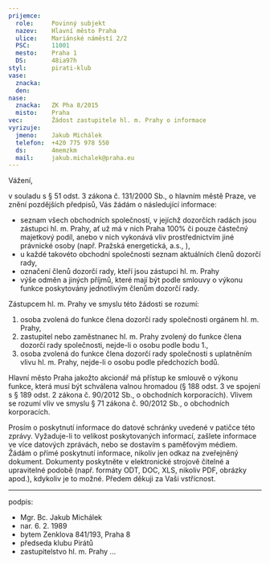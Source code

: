 ```yaml
---
prijemce: 
  role:     Povinný subjekt
  nazev:    Hlavní město Praha
  ulice:    Mariánské náměstí 2/2
  PSC:      11001
  mesto:    Praha 1
  DS:       48ia97h
styl:       pirati-klub
vase:
  znacka:   
  den:
nase:
  znacka:   ZK Pha 8/2015
  misto:    Praha
vec:        Žádost zastupitele hl. m. Prahy o informace
vyrizuje:   
  jmeno:    Jakub Michálek
  telefon:  +420 775 978 550
  ds:       4memzkm
  mail:     jakub.michalek@praha.eu
---
```


Vážení,

v souladu s § 51 odst. 3 zákona č. 131/2000 Sb., o hlavním městě Praze, ve znění pozdějších předpisů, Vás žádám o následující informace:

- seznam všech obchodních společností, v jejíchž dozorčích radách jsou zástupci hl. m. Prahy, ať už má v nich Praha 100% či pouze částečný majetkový podíl, anebo v nich vykonává vliv prostřednictvím jiné právnické osoby (např. Pražská energetická, a.s., ),
- u každé takovéto obchodní společnosti seznam aktuálních členů dozorčí rady,
- označení členů dozorčí rady, kteří jsou zástupci hl. m. Prahy 
- výše odměn a jiných příjmů, které mají být podle smlouvy o výkonu funkce poskytovány jednotlivým členům dozorčí rady.
 
Zástupcem hl. m. Prahy ve smyslu této žádosti se rozumí:
1. osoba zvolená do funkce člena dozorčí rady společnosti orgánem hl. m. Prahy,
2. zastupitel nebo zaměstnanec hl. m. Prahy zvolený do funkce člena dozorčí rady společnosti, nejde-li o osobu podle bodu 1.,
3. osoba zvolená do funkce člena dozorčí rady společnosti s uplatněním vlivu hl. m. Prahy, nejde-li o osobu podle předchozích bodů.

Hlavní město Praha jakožto akcionář má přístup ke smlouvě o výkonu funkce, která musí být schválena valnou hromadou (§ 188 odst. 3 ve spojení s § 189 odst. 2 zákona č. 90/2012 Sb., o obchodních korporacích). Vlivem se rozumí vliv ve smyslu § 71 zákona č. 90/2012 Sb., o obchodních korporacích.

Prosím o poskytnutí informace do datové schránky uvedené v patičce této zprávy. Vyžaduje-li to velikost poskytovaných informací, zašlete informace ve více datových zprávách, nebo se dostavím s paměťovým médiem. Žádám o přímé poskytnutí informace, nikoliv jen odkaz na zveřejněný dokument. Dokumenty poskytněte v elektronické strojově čitelné a upravitelné podobě (např. formáty ODT, DOC, XLS, nikoliv PDF, obrázky apod.), kdykoliv je to možné. Předem děkuji za Vaši vstřícnost.

---
podpis: 
  - Mgr. Bc. Jakub Michálek
  - nar. 6. 2. 1989
  - bytem Zenklova 841/193, Praha 8
  - předseda klubu Pirátů
  - zastupitelstvo hl. m. Prahy
...
